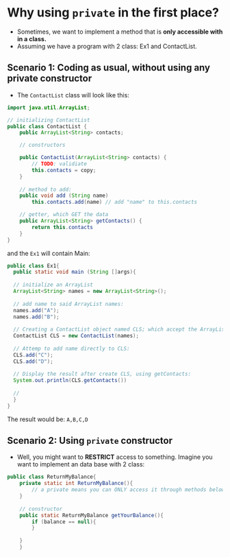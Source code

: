 # Why using `private` in the first place?
- Sometimes, we want to implement a method that is **only accessible with in a class.**
- Assuming we have a program with 2 class: Ex1 and ContactList.
## Scenario 1: Coding as usual, without using any private constructor
- The `ContactList` class will look like this:
```java
import java.util.ArrayList;

// initializing ContactList
public class ContactList {
    public ArrayList<String> contacts;

    // constructors

    public ContactList(ArrayList<String> contacts) {
        // TODO: validiate
        this.contacts = copy;
    }
    
    // method to add:
    public void add (String name)
        this.contacts.add(name) // add "name" to this.contacts

    // getter, which GET the data
    public ArrayList<String> getContacts() {
        return this.contacts
    }
}
```
and the `Ex1` will contain Main:
```java
public class Ex1{
  public static void main (String []args){
  
  // initialize an ArrayList
  ArrayList<String> names = new ArrayList<String>();
  
  // add name to said ArrayList names:
  names.add("A");
  names.add("B");
  
  // Creating a ContactList object named CLS; which accept the ArrayList names above
  ContactList CLS = new ContactList(names);
  
  // Attemp to add name directly to CLS:
  CLS.add("C");
  CLS.add("D");
  
  // Display the result after create CLS, using getContacts:
  System.out.println(CLS.getContacts())
  
  //
  }
}
```
The result would be:
`
A,B,C,D
`
## Scenario 2: Using `private` constructor
- Well, you might want to **RESTRICT** access to something. Imagine you want to implement an data base with 2 class:
```java
public class ReturnMyBalance{
    private static int ReturnMyBalance(){
        // a private means you can ONLY access it through methods below.
    }
    
    // constructor
    public static ReturnMyBalance getYourBalance(){
        if (balance == null){
        }
        
    }
    }
